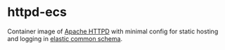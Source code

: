 # httpd-ecs
Container image of [Apache HTTPD](https://httpd.apache.org/docs/2.4/) with minimal config for static hosting and logging in [elastic common schema](https://www.elastic.co/guide/en/ecs/8.11/ecs-field-reference.html).
